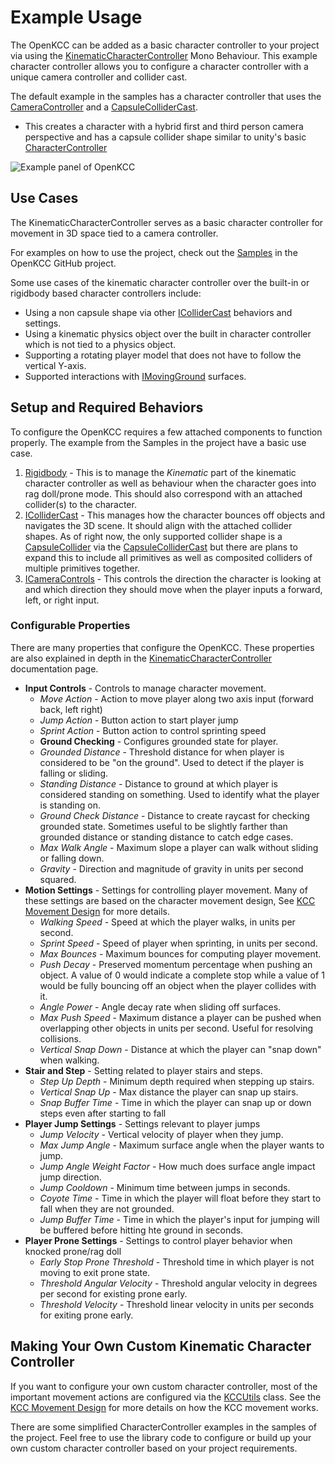 # Example Usage

The OpenKCC can be added as a basic character controller to your project
via using the
[KinematicCharacterController](xref:nickmaltbie.OpenKCC.Character.KinematicCharacterController)
Mono Behaviour. This example character controller allows you to configure
a character controller with a unique camera controller and collider cast.

The default example in the samples has a character controller that
uses the [CameraController](xref:nickmaltbie.OpenKCC.Character.CameraController)
and a
[CapsuleColliderCast](xref:nickmaltbie.OpenKCC.Utils.CapsuleColliderCast).

- This creates a character with a hybrid first and third person camera
  perspective and has a capsule collider shape similar to unity's basic
  [CharacterController](https://docs.unity3d.com/ScriptReference/CharacterController.html)

![Example panel of OpenKCC](../resources/example-usage-openkcc.png)

## Use Cases

The KinematicCharacterController serves as a basic character controller
for movement in 3D space tied to a camera controller.

For examples on how to use the project, check out the
[Samples](https://github.com/nicholas-maltbie/OpenKCC/tree/main/Assets/Samples)
in the OpenKCC GitHub project.

Some use cases of the kinematic character controller over the built-in
or rigidbody based character controllers include:

- Using a non capsule shape via other
    [IColliderCast](xref:nickmaltbie.OpenKCC.Utils.IColliderCast)
    behaviors and settings.
- Using a kinematic physics object over the built in character controller
    which is not tied to a physics object.
- Supporting a rotating player model that does not have to follow the vertical
    Y-axis.
- Supported interactions with
    [IMovingGround](xref:nickmaltbie.OpenKCC.Environment.MovingGround.IMovingGround)
    surfaces.

## Setup and Required Behaviors

To configure the OpenKCC requires a few attached components to function
properly. The example from the Samples in the project have
a basic use case.

1. [Rigidbody](https://docs.unity3d.com/ScriptReference/Rigidbody.html) -
    This is to manage the _Kinematic_ part of the kinematic
    character controller as well as behaviour when the character goes into
    rag doll/prone mode. This should also correspond with an attached
    collider(s) to the character.
1. [IColliderCast](xref:nickmaltbie.OpenKCC.Utils.CapsuleColliderCast) -
    This manages how the character bounces off objects and navigates the 3D
    scene. It should align with the attached collider shapes.
    As of right now, the only supported collider shape is a
    [CapsuleCollider](https://docs.unity3d.com/ScriptReference/CapsuleCollider.html)
    via the [CapsuleColliderCast](xref:nickmaltbie.OpenKCC.Utils.CapsuleColliderCast)
    but there are plans to expand this to include all primitives as well
    as composited colliders of multiple primitives together.
1. [ICameraControls](xref:nickmaltbie.OpenKCC.Character.ICameraControls) -
    This controls the direction the character is looking at and which direction
    they should move when the player inputs a forward, left, or right
    input.

### Configurable Properties

There are many properties that configure the OpenKCC. These properties
are also explained in depth in the
[KinematicCharacterController](xref:nickmaltbie.OpenKCC.Character.KinematicCharacterController)
documentation page.

- **Input Controls** - Controls to manage character movement.
    - _Move Action_ - Action to move player along two axis input
        (forward back, left right)
    - _Jump Action_ - Button action to start player jump
    - _Sprint Action_ - Button action to control sprinting speed
    - **Ground Checking** - Configures grounded state for player.
    - _Grounded Distance_ - Threshold distance for when player is considered
        to be "on the ground". Used to detect if the player is falling or sliding.
    - _Standing Distance_ - Distance to ground at which player is considered
        standing on something. Used to identify what the player is standing on.
    - _Ground Check Distance_ - Distance to create raycast for checking grounded
        state. Sometimes useful to be slightly farther than grounded distance
        or standing distance to catch edge cases.
    - _Max Walk Angle_ - Maximum slope a player can walk without sliding
        or falling down.
    - _Gravity_ - Direction and magnitude of gravity in units per second squared.
- **Motion Settings** - Settings for controlling player movement.
  Many of these settings are based on the character movement design,
  See [KCC Movement Design](kcc-design/kcc-movement.md) for more details.
    - _Walking Speed_ - Speed at which the player walks, in units per second.
    - _Sprint Speed_ - Speed of player when sprinting, in units per second.
    - _Max Bounces_ - Maximum bounces for computing player movement.
    - _Push Decay_ - Preserved momentum percentage when pushing an object. A value
        of 0 would indicate a complete stop while a value of 1 would be fully
        bouncing off an object when the player collides with it.
    - _Angle Power_ - Angle decay rate when sliding off surfaces.
    - _Max Push Speed_ - Maximum distance a player can be pushed when overlapping
        other objects in units per second. Useful for resolving collisions.
    - _Vertical Snap Down_ - Distance at which the player can "snap down" when
        walking.
- **Stair and Step** - Setting related to player stairs and steps.
    - _Step Up Depth_ - Minimum depth required when stepping up stairs.
    - _Vertical Snap Up_ - Max distance the player can snap up stairs.
    - _Snap Buffer Time_ - Time in which the player can snap up or down
        steps even after starting to fall
- **Player Jump Settings** - Settings relevant to player jumps
    - _Jump Velocity_ - Vertical velocity of player when they jump.
    - _Max Jump Angle_ - Maximum surface angle when the player wants to jump.
    - _Jump Angle Weight Factor_ - How much does surface angle impact jump
        direction.
    - _Jump Cooldown_ - Minimum time between jumps in seconds.
    - _Coyote Time_ - Time in which the player will float before they start to
        fall when they are not grounded.
    - _Jump Buffer Time_ - Time in which the player's input for jumping
        will be buffered before hitting hte ground in seconds.
- **Player Prone Settings** - Settings to control player behavior when knocked
  prone/rag doll
    - _Early Stop Prone Threshold_ - Threshold time in which player is not moving
        to exit prone state.
    - _Threshold Angular Velocity_ - Threshold angular velocity in degrees per
        second for existing prone early.
    - _Threshold Velocity_ - Threshold linear velocity in units per seconds for
        exiting prone early.

## Making Your Own Custom Kinematic Character Controller

If you want to configure your own custom character controller,
most of the important movement actions are configured via the
[KCCUtils](xref:nickmaltbie.OpenKCC.Utils.KCCUtils) class.
See the [KCC Movement Design](kcc-design/kcc-movement.md) for more details
on how the KCC movement works.

There are some simplified CharacterController examples in the samples
of the project. Feel free to use the library code to configure or build
up your own custom character controller based on your project requirements.
